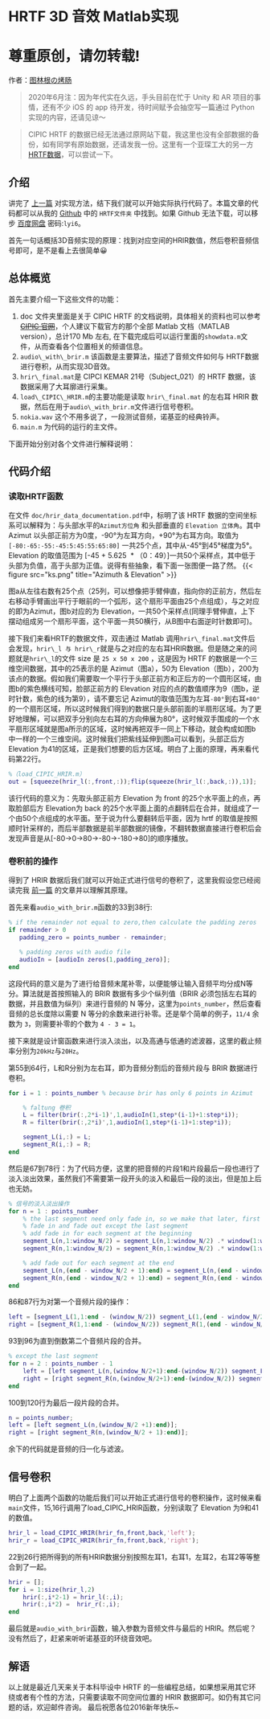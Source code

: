 # HRTF 3D 音效 Matlab实现

# 尊重原创，请勿转载! 
作者：[图林根の烤肠](https://mahong.me)

>2020年6月注：因为年代实在久远，手头目前在忙于 Unity 和 AR 项目的事情，还有不少 iOS 的 app 待开发，待时间赋予会抽空写一篇通过 Python 实现的内容，还请见谅～

>CIPIC HRTF 的数据已经无法通过原网站下载，我这里也没有全部数据的备份，如有同学有原始数据，还请发我一份。这里有一个亚琛工大的另一方 [HRTF数据](https://gershwin.akustik.rwth-aachen.de/hrtf/hrtf-lic.php)，可以尝试一下。

## 介绍
讲完了 [上一篇](../hrtf/) 对实现方法，结下我们就可以开始实际执行代码了。本篇文章的代码都可以从我的 [Github](https://github.com/Asues/Matlab/tree/master/HRTF) 中的 `HRTF文件夹` 中找到。如果 Github 无法下载，可以移步 [百度网盘](https://pan.baidu.com/s/1dslhSYPa3bqSkioPjJtwpw) 密码:`lyi6`。

首先一句话概括3D音频实现的原理：找到对应空间的HRIR数值，然后卷积音频信号即可，是不是看上去很简单😀

## 总体概览
首先主要介绍一下这些文件的功能：
  1. doc 文件夹里面是关于 CIPIC HRTF 的文档说明，具体相关的资料也可以参考 ~~[CIPIC 官网](http://interface.cipic.ucdavis.edu/sound/hrtf.html)~~，个人建议下载官方的那个全部 Matlab 文档（MATLAB version），总计170 Mb 左右, 在下载完成后可以运行里面的`showdata.m`文件，从而查看各个位置相关的频谱信息。
  2. `audio\_with\_brir.m` 该函数是主要算法，描述了音频文件如何与 HRTF数据进行卷积，从而实现3D音效。
  3. `hrir\_final.mat`是 CIPCI KEMAR 21号（Subject\_021）的 HRTF 数据，该数据采用了大耳廓进行采集。
  4. `load\_CIPIC\_HRIR.m`的主要功能是读取 `hrir\_final.mat` 的左右耳 HRIR 数据，然后在用于`audio\_with_brir.m`文件进行信号卷积。
  5. `nokia.wav` 这个不用多说了，一段测试音频，诺基亚的经典铃声。
  6. `main.m` 为代码的运行的主文件。

下面开始分别对各个文件进行解释说明：

## 代码介绍
### 读取HRTF函数

在文件 `doc/hrir_data_documentation.pdf`中，标明了该 HRTF 数据的空间坐标系可以解释为：与头部水平的`Azimut方位角` 和头部垂直的 `Elevation 立体角`。其中 Azimut 以头部正前方为0度，-90°为左耳方向，+90°为右耳方向。取值为 `[-80:-65:-55:-45:5:45:55:65:80]` 一共25个点，其中从-45°到45°梯度为5°。Elevation 的取值范围为 [-45 + 5.625  * （0：49）]一共50个采样点，其中低于头部为负值，高于头部为正值。说得有些抽象，看下面一张图便一路了然。
{{< figure src="ks.png" title="Azimuth & Elevation" >}}

图a从左往右数有25个点（25列，可以想像把手臂伸直，指向你的正前方，然后左右移动手臂画出平行于眼前的一个弧形，这个扇形平面由25个点组成），与之对应的即为Azimut，图b对应的为 Elevation，一共50个采样点(同理手臂伸直，上下摆动组成另一个扇形平面，这个平面一共50横行，从B图中右面逆时针数即可)。

接下我们来看HRTF的数据文件，双击通过 Matlab 调用`hrir\_final.mat`文件后会发现，`hrir\_l 与 hrir\_r`就是与之对应的左右耳HRIR数据。但是随之来的问题就是`hrir\_l`的文件 size 是 `25 x 50 x 200` ，这是因为 HRTF 的数据是一个三维空间数据，其中的25表示的是 Azimut（图a），50为 Elevation（图b），200为该点的数据。假如我们需要取一个平行于头部正前方和正后方的一个圆形区域，由图b的紫色横线可知，脸部正前方的 Elevation 对应的点的数值顺序为9（图b，逆时针数，紫色的线为第9），请不要忘记 Azimut的取值范围为左耳`-80°`到右耳`+80°`的一个扇形区域，所以这时候我们得到的数据只是头部前面的半扇形区域。为了更好地理解，可以把双手分别向左右耳的方向伸展为80°，这时候双手围成的一个水平扇形区域就是图a所示的区域，这时候再把双手一同上下移动，就会构成如图b中一样的一个三维空间。这时候我们把紫线延伸到图a可以看到，头部正后方 Elevation 为41的区域，正是我们想要的后方区域。明白了上面的原理，再来看代码第22行。

```matlab
%（load_CIPIC_HRIR.m）
out = [squeeze(hrir_l(:,front,:));flip(squeeze(hrir_l(:,back,:)),1)];      
```
该行代码的意义为：先取头部正前方 Elevation 为 front 的25个水平面上的点，再取脸部后方 Elevation为 back 的25个水平面上面的点翻转后在合并，就组成了一个由50个点组成的水平面。至于说为什么要翻转后平面，因为 hrtf 的取值是按照顺时针采样的，而后半部数据是前半部数据的镜像，不翻转数据直接进行卷积后会发现声音是从[-80->0->80->-80->-180->80]的顺序播放。

### 卷积前的操作

得到了 HRIR 数据后我们就可以开始正式进行信号的卷积了，这里我假设您已经阅读完我 [前一篇](../hrtf/) 的文章并以理解其原理。

首先来看`audio_with_brir.m`函数的33到38行:
```matlab
% if the remainder not equal to zero,then calculate the padding zeros
if remainder > 0 
   padding_zero = points_number - remainder;

   % padding zeros with audio file
   audioIn = [audioIn zeros(1,padding_zero)];
end
```
这段代码的意义是为了进行给音频末尾补零，以便能够让输入音频平均分成N等分。算法就是首按照输入的 BRIR 数据有多少个纵列值（BRIR 必须包括左右耳的数据，并且数值为纵列）来进行音频的 N 等分，这里为`points_number`，然后查看音频的总长度除以需要 N 等分的余数来进行补零。还是举个简单的例子，`11/4` 余数为 `3`，则需要补零的个数为 `4 - 3 = 1`。

接下来就是设计窗函数来进行淡入淡出，以及高通与低通的滤波器，这里的截止频率分别为`20kHz`与`20Hz`。

第55到64行，L和R分别为左右耳，即为音频分割后的音频片段与 BRIR 数据进行卷积。
```matlab
for i = 1 : points_number % because brir has only 6 points in Azimut   {300, 330, 0, 60, 120, 180}

    % faltung 卷积 
    L = filter(brir(:,2*i-1)',1,audioIn(1,step*(i-1)+1:step*i));
    R = filter(brir(:,2*i)',1,audioIn(1,step*(i-1)+1:step*i));

    segment_L(i,:) = L;
    segment_R(i,:) = R;
end
```
然后是67到78行：为了代码方便，这里的把音频的片段1和片段最后一段也进行了淡入淡出效果，虽然我们不需要第一段开头的淡入和最后一段的淡出，但是加上后也无妨。
```matlab
% 信号的淡入淡出操作
for n = 1 : points_number
    % the last segment need only fade in, so we make that later, first make
    % fade in and fade out except the last segment
    % add fade in for each segment at the beginning
    segment_L(n,1:window_N/2) = segment_L(n,1:window_N/2) .* window(1:window_N/2);  
    segment_R(n,1:window_N/2) = segment_R(n,1:window_N/2) .* window(1:window_N/2); 

    % add fade out for each segment at the end
    segment_L(n,(end - window_N/2 + 1):end) = segment_L(n,(end - window_N/2 + 1):end) .* window((window_N/2+1):end); 
    segment_R(n,(end - window_N/2 + 1):end) = segment_R(n,(end - window_N/2 + 1):end) .* window((window_N/2+1):end);    
end
```

86和87行为对第一个音频片段的操作：
```matlab
left = [segment_L(1,1:end - (window_N/2)) segment_L(1,(end - window_N/2 +1):end) + segment_L(2,1:(window_N/2))];  
right = [segment_R(1,1:end - (window_N/2)) segment_R(1,(end - window_N/2 + 1):end) + segment_R(2,1:(window_N/2))];
```

93到96为直到倒数第二个音频片段的合并。
```matlab
% except the last segment
for n = 2 : points_number - 1 
    left = [left segment_L(n,(window_N/2+1):end-(window_N/2)) segment_L(n,(end - window_N/2 + 1):end) + segment_L(n+1,1:(window_N/2))];
    right = [right segment_R(n,(window_N/2+1):end-(window_N/2)) segment_R(n,(end - window_N/2 + 1):end) + segment_R(n+1,1:(window_N/2))];
end
```

100到120行为最后一段片段的合并。
```matlab
n = points_number;
left = [left segment_L(n,(window_N/2 +1):end)];
right = [right segment_R(n,(window_N/2 + 1):end)];
```
余下的代码就是音频的归一化与滤波。

## 信号卷积

明白了上面两个函数的功能后我们可以开始正式进行信号的卷积操作，这时候来看`main`文件，15,16行调用了load_CIPIC_HRIR函数，分别读取了 Elevation 为9和41的数值。
```matlab
hrir_l = load_CIPIC_HRIR(hrir_fn,front,back,'left');
hrir_r = load_CIPIC_HRIR(hrir_fn,front,back,'right');
```

22到26行把所得到的所有HRIR数据分别按照左耳1，右耳1，左耳2，右耳2等等整合到了一起。
```matlab
hrir = [];
for i = 1:size(hrir_l,2)
    hrir(:,i*2-1) = hrir_l(:,i);
    hrir(:,i*2) =  hrir_r(:,i);
end
```
最后就是`audio_with_brir`函数，输入参数为音频文件与最后的 HRIR。然后呢？没有然后了，赶紧来听听诺基亚的环绕音效吧。

## 解语
以上就是最近几天来关于本科毕设中 HRTF 的一些编程总结，如果想采用其它环绕或者有个性的方法，只需要读取不同空间位置的 HRIR 数据即可。如仍有其它问题的话，欢迎邮件咨询。
最后祝愿各位2016新年快乐~
